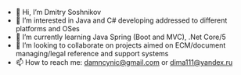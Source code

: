 - 👋 Hi, I’m Dmitry Soshnikov
- 👀 I’m interested in Java and C# developing addressed to different platforms and OSes
- 🌱 I’m currently learning Java Spring (Boot and MVC), .Net Core/5
- 💞️ I’m looking to collaborate on projects aimed on ECM/document managing/legal reference and support systems
- 📫 How to reach me: damncynic@gmail.com or dima111@yandex.ru

<!---
DamnCynic/DamnCynic is a ✨ special ✨ repository because its `README.md` (this file) appears on your GitHub profile.
You can click the Preview link to take a look at your changes.
--->
